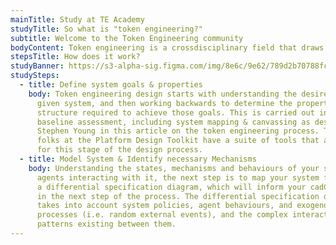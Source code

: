 ```yaml
---
mainTitle: Study at TE Academy
studyTitle: So what is "token engineering?"
subtitle: Welcome to the Token Engineering community
bodyContent: Token engineering is a crossdisciplinary field that draws from established practices in systems, electrical, robotics & controls engineering, and more. It also draws from fields as diverse as Behavioural & Ecological Economics, Operations Research, AI & Optimization, as explored by Shermin Voshmgir & Michael Zargham in this paper on the Foundations of Cryptoeconomic Systems. It is a methodology that goes all the way from ideation to design, modeling, simulation, testing, deployment, and maintentance.
stepsTitle: How does it work?
studyBanner: https://s3-alpha-sig.figma.com/img/8e6c/9e62/789d2b70788fc300f1e9ebce80efcaaf?Expires=1658707200&Signature=RiuNVm8VeRyWYL1iTxvdEGQRuAzf~mBzMKnxadS5wC2X4vrsWiWMb2pe5Ip0WNQed9ClW~b9dZEc5gLSw5p3KnBHLyH1rsO5zkM4700mKNeHimI8fgpybJp5KYkmardY30~QvLvSZnnPNlGoeVUOL-MYfbWeA4Pn6MP5zLJikguzD4KBpPuTuy-aelFxC4tldqXP8n7Krjk3ZfogFY5ovsULIB3-DDaSyrBbwBkUqwlFHeDIgAcothZiPIBs6RLUgbcW0l5I1RPUXdqkJ2~EFt54l0tRy6bt~aq1mnTv1odPt45kNaLGX-qPpL6zFHP3A3CW9UDGMmxdhYWXq86XoQ__&Key-Pair-Id=APKAINTVSUGEWH5XD5UA
studySteps:
  - title: Define system goals & properties
    body: Token engineering design starts with understanding the desired goals of a
      given system, and then working backwards to determine the properties and
      structure required to achieve those goals. This is carried out in a
      baseline assessment, including system mapping & canvassing as described by
      Stephen Young in this article on the token engineering process. The good
      folks at the Platform Design Toolkit have a suite of tools that are useful
      for this stage of the design process.
  - title: Model System & Identify necessary Mechanisms
    body: Understanding the states, mechanisms and behaviours of your system and the
      agents interacting with it, the next step is to map your system flows into
      a differential specification diagram, which will inform your cadCAD wiring
      in the next step of the process. The differential specification diagram
      takes into account system policies, agent behaviours, and exogenous
      processes (i.e. random external events), and the complex interaction
      patterns existing between them.
---
```

